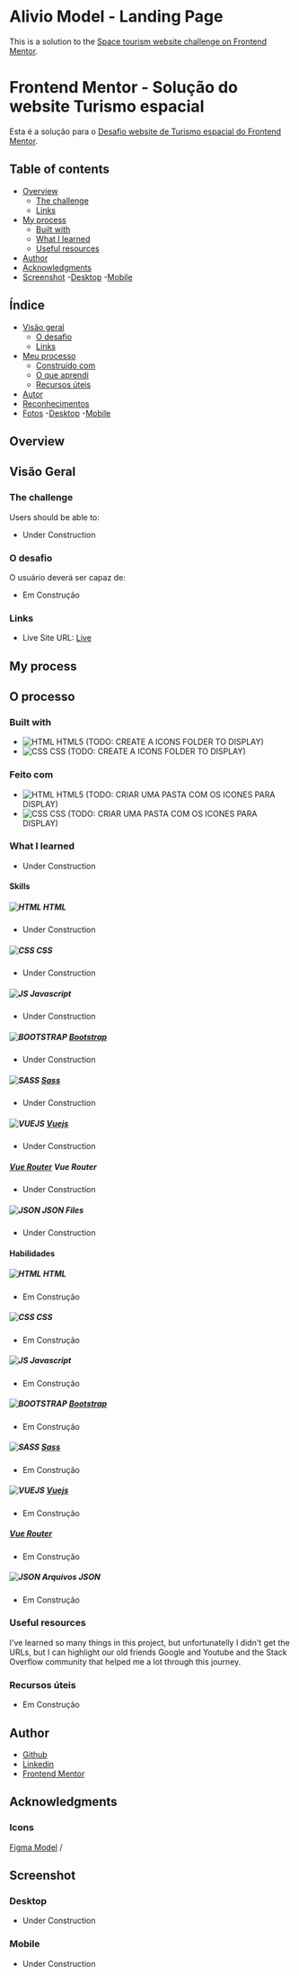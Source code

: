 # Alivio Model - Landing Page

This is a solution to the [Space tourism website challenge on Frontend Mentor](https://www.frontendmentor.io/challenges/space-tourism-multipage-website-gRWj1URZ3).

# Frontend Mentor - Solução do website Turismo espacial

Esta é a solução para o [Desafio website de Turismo espacial do Frontend Mentor](https://www.frontendmentor.io/challenges/space-tourism-multipage-website-gRWj1URZ3).

## Table of contents

- [Overview](#overview)
  - [The challenge](#the-challenge)
  - [Links](#links)
- [My process](#my-process)
  - [Built with](#built-with)
  - [What I learned](#what-i-learned)
  - [Useful resources](#useful-resources)
- [Author](#author)
- [Acknowledgments](#acknowledgments)
- [Screenshot](#screenshot)
  -[Desktop](#desktop)
  -[Mobile](#Mobile)

## Índice

- [Visão geral](#visão-geral)
  - [O desafio](#the-challenge)
  - [Links](#links)
- [Meu processo](#my-process)
  - [Construído com](#built-with)
  - [O que aprendi](#what-i-learned)
  - [Recursos úteis](#useful-resources)
- [Autor](#author)
- [Reconhecimentos](#acknowledgments)
- [Fotos](#screenshot)
  -[Desktop](#desktop)
  -[Mobile](#Mobile)
  

## Overview
## Visão Geral

### The challenge

Users should be able to:

- Under Construction

### O desafio

O usuário deverá ser capaz de:

- Em Construção

### Links

- Live Site URL: [Live](https://arthurnassar.github.io/aliviomodelo/#)

## My process
## O processo

### Built with

- ![HTML](./screenshots/icons/html.png) HTML5 (TODO: CREATE A ICONS FOLDER TO DISPLAY)
- ![CSS](./screenshots/icons/css3.png) CSS (TODO: CREATE A ICONS FOLDER TO DISPLAY)

### Feito com

- ![HTML](./screenshots/icons/html.png) HTML5 (TODO: CRIAR UMA PASTA COM OS ICONES PARA DISPLAY)
- ![CSS](./screenshots/icons/css3.png) CSS (TODO: CRIAR UMA PASTA COM OS ICONES PARA DISPLAY)



### What I learned

- Under Construction

#### Skills

##### ![HTML](./screenshots/icons/html.png) HTML
- Under Construction

##### ![CSS](./screenshots/icons/css3.png) CSS
- Under Construction

##### ![JS](./screenshots/icons/javascript.png) Javascript
- Under Construction

##### ![BOOTSTRAP](./screenshots/icons/bootstrap.png) [Bootstrap](https://getbootstrap.com/)
- Under Construction

##### ![SASS](./screenshots/icons/sass.png) [Sass](https://sass-lang.com)
- Under Construction

##### ![VUEJS](./screenshots/icons/vue.png) [Vuejs](https://vuejs.org/) 
- Under Construction

##### [Vue Router](https://router.vuejs.org/) Vue Router
- Under Construction

##### ![JSON](./screenshots/icons/file.png) JSON Files
- Under Construction

#### Habilidades 
##### ![HTML](./screenshots/icons/html.png) HTML
- Em Construção

##### ![CSS](./screenshots/icons/css3.png) CSS
- Em Construção

##### ![JS](./screenshots/icons/javascript.png) Javascript
- Em Construção

##### ![BOOTSTRAP](./screenshots/icons/bootstrap.png) [Bootstrap](https://getbootstrap.com/)
- Em Construção

##### ![SASS](./screenshots/icons/sass.png) [Sass](https://sass-lang.com)
- Em Construção

##### ![VUEJS](./screenshots/icons/vue.png) [Vuejs](https://vuejs.org/)
- Em Construção

##### [Vue Router](https://router.vuejs.org/)
- Em Construção

##### ![JSON](./screenshots/icons/file.png) Arquivos JSON
- Em Construção


### Useful resources

I've learned so many things in this project, but unfortunatelly I didn't get the URLs, but I can highlight our old friends Google and Youtube and the Stack Overflow community that helped me a lot through this journey.

### Recursos úteis

- Em Construção


## Author

- [Github](https://github.com/arthurnassar)
- [Linkedin ](https://www.linkedin.com/in/arthurnassar/)
- [Frontend Mentor](https://www.frontendmentor.io/profile/arthurnassar)


## Acknowledgments

### Icons

[Figma Model](https://www.figma.store/download/alivio-landing-page-for-figma/) / 

## Screenshot

### Desktop
- Under Construction

### Mobile
- Under Construction
